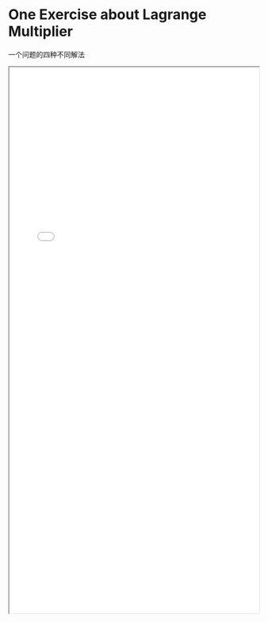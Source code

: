 # One Exercise about Lagrange Multiplier

一个问题的四种不同解法

<!--more-->


<iframe src="/pdf/Exs_on_Lagrange_Multiplier_Method.pdf" height="1100px" width="100%"></iframe>

